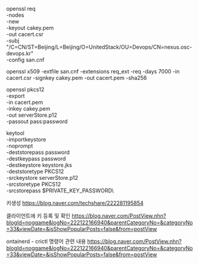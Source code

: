 openssl req \
-nodes \
-new \
-keyout cakey.pem \
-out cacert.csr \
-subj "/C=CN/ST=Beijing/L=Beijing/O=UnitedStack/OU=Devops/CN=nexus.osc-devops.kr" \
-config san.cnf

openssl x509 -extfile san.cnf 
-extensions req_ext 
-req 
-days 7000 
-in cacert.csr 
-signkey cakey.pem 
-out cacert.pem -sha256

openssl pkcs12 \
-export \
-in cacert.pem \
-inkey cakey.pem \
-out serverStore.p12 \
-passout pass:password

keytool  \
-importkeystore \
-noprompt \
-deststorepass password \
-destkeypass password \
-destkeystore keystore.jks \
-deststoretype PKCS12  \
-srckeystore serverStore.p12 \
-srcstoretype PKCS12 \
-srcstorepass $PRIVATE_KEY_PASSWORD\

키생성
https://blog.naver.com/techshare/222281195854

클라이언트에 키 등록 및 확인
https://blog.naver.com/PostView.nhn?blogId=noggame&logNo=222122166940&parentCategoryNo=&categoryNo=33&viewDate=&isShowPopularPosts=false&from=postView

ontainerd - crictl 명령어 관련 내용
https://blog.naver.com/PostView.nhn?blogId=noggame&logNo=222122166940&parentCategoryNo=&categoryNo=33&viewDate=&isShowPopularPosts=false&from=postView
